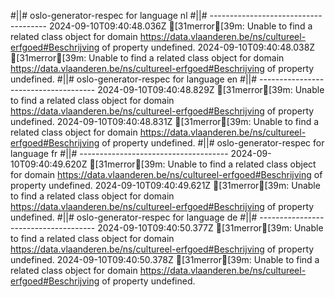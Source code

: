 #||# oslo-generator-respec for language nl
#||# -------------------------------------
2024-09-10T09:40:48.036Z [31merror[39m: Unable to find a related class object for domain https://data.vlaanderen.be/ns/cultureel-erfgoed#Beschrijving of property undefined.
2024-09-10T09:40:48.038Z [31merror[39m: Unable to find a related class object for domain https://data.vlaanderen.be/ns/cultureel-erfgoed#Beschrijving of property undefined.
#||# oslo-generator-respec for language en
#||# -------------------------------------
2024-09-10T09:40:48.829Z [31merror[39m: Unable to find a related class object for domain https://data.vlaanderen.be/ns/cultureel-erfgoed#Beschrijving of property undefined.
2024-09-10T09:40:48.831Z [31merror[39m: Unable to find a related class object for domain https://data.vlaanderen.be/ns/cultureel-erfgoed#Beschrijving of property undefined.
#||# oslo-generator-respec for language fr
#||# -------------------------------------
2024-09-10T09:40:49.620Z [31merror[39m: Unable to find a related class object for domain https://data.vlaanderen.be/ns/cultureel-erfgoed#Beschrijving of property undefined.
2024-09-10T09:40:49.621Z [31merror[39m: Unable to find a related class object for domain https://data.vlaanderen.be/ns/cultureel-erfgoed#Beschrijving of property undefined.
#||# oslo-generator-respec for language de
#||# -------------------------------------
2024-09-10T09:40:50.377Z [31merror[39m: Unable to find a related class object for domain https://data.vlaanderen.be/ns/cultureel-erfgoed#Beschrijving of property undefined.
2024-09-10T09:40:50.378Z [31merror[39m: Unable to find a related class object for domain https://data.vlaanderen.be/ns/cultureel-erfgoed#Beschrijving of property undefined.
